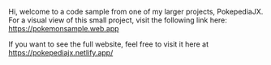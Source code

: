 Hi, welcome to a code sample from one of my larger projects, PokepediaJX.
For a visual view of this small project, visit the following link here: https://pokemonsample.web.app

If you want to see the full website, feel free to visit it here at https://pokepediajx.netlify.app/

